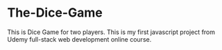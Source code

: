 # The-Dice-Game
This is Dice Game for two players.
This is my first javascript project from Udemy full-stack web development online course.
